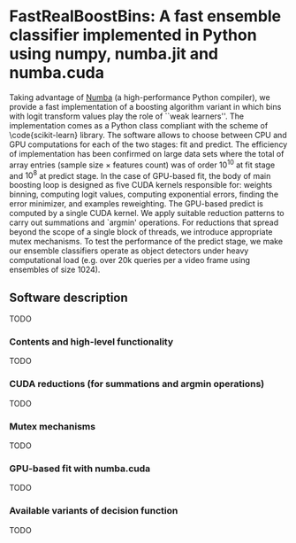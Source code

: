 # FastRealBoostBins: A fast ensemble classifier implemented in Python using numpy, numba.jit and numba.cuda

Taking advantage of [Numba](https://numba.pydata.org/) (a high-performance Python compiler), we provide a fast implementation 
of a boosting algorithm variant in which bins with logit transform values play the role of ``weak learners''. 
The implementation comes as a Python class compliant with the scheme of \code{scikit-learn} library. The software allows to choose between CPU and GPU computations 
for each of the two stages: fit and predict. The efficiency of implementation has been confirmed on large 
data sets where the total of array entries (sample size $\times$ features count) was of 
order $10^{10}$ at fit stage and $10^{8}$ at predict stage. In the case of GPU-based fit, the body of 
main boosting loop is designed as five CUDA kernels responsible for: weights binning, 
computing logit values, computing exponential errors, finding the error minimizer, and examples reweighting.
The GPU-based predict is computed by a single CUDA kernel. 
We apply suitable reduction patterns to carry out summations and `argmin' operations. For reductions 
that spread beyond the scope of a single block of threads, we introduce appropriate mutex mechanisms. 
To test the performance of the predict stage, we make our ensemble classifiers operate as object 
detectors under heavy computational load (e.g. over $20$k queries per a video frame using ensembles of size $1024$).


## Software description
TODO

### Contents and high-level functionality
TODO

### CUDA reductions (for summations and argmin operations)
TODO

### Mutex mechanisms
TODO

### GPU-based fit with numba.cuda
TODO

### Available variants of decision function
TODO
